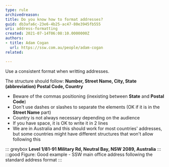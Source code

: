 ```yaml
---
type: rule
archivedreason:
title: Do you know how to format addresses?
guid: db3afa6c-23e6-4b25-ac47-80e3945fb555
uri: address-formatting
created: 2021-07-14T06:08:10.0000000Z
authors:
- title: Adam Cogan
  url: https://ssw.com.au/people/adam-cogan
related:

---
```


Use a consistent format when writting addresses.

The structure should follow: **Number, Street Name, City, State (abbreviation) Postal Code, Country** 

- Beware of the commas positioning (inexisting between **State** and **Postal Code**)
- Don't use dashes or slashes to separate the elements (OK if it is in the **Street Name** part)
- Country is not always necessary depending on the audience
- If you have space, it is OK to write it in 2 lines 
- We are in Australia and this should work for most countries' addresses, but some countries might have different structures that won't allow following this

<!--endintro-->

::: greybox
**Level 1/81-91 Military Rd, Neutral Bay, NSW 2089, Australia**
:::
:::good
Figure: Good example - SSW main office address following the standard address format
:::

